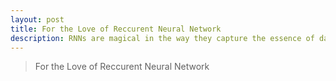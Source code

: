 ```yaml
---
layout: post
title: For the Love of Reccurent Neural Network
description: RNNs are magical in the way they capture the essence of data over a period of time.
---
```


>For the Love of Reccurent Neural Network

